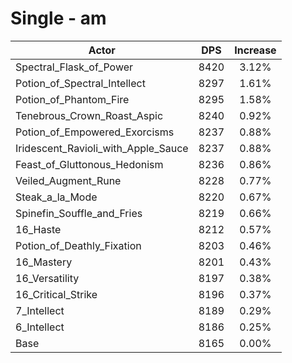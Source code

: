 # Single - am
| Actor | DPS | Increase |
|---|:---:|:---:|
|Spectral_Flask_of_Power|8420|3.12%|
|Potion_of_Spectral_Intellect|8297|1.61%|
|Potion_of_Phantom_Fire|8295|1.58%|
|Tenebrous_Crown_Roast_Aspic|8240|0.92%|
|Potion_of_Empowered_Exorcisms|8237|0.88%|
|Iridescent_Ravioli_with_Apple_Sauce|8237|0.88%|
|Feast_of_Gluttonous_Hedonism|8236|0.86%|
|Veiled_Augment_Rune|8228|0.77%|
|Steak_a_la_Mode|8220|0.67%|
|Spinefin_Souffle_and_Fries|8219|0.66%|
|16_Haste|8212|0.57%|
|Potion_of_Deathly_Fixation|8203|0.46%|
|16_Mastery|8201|0.43%|
|16_Versatility|8197|0.38%|
|16_Critical_Strike|8196|0.37%|
|7_Intellect|8189|0.29%|
|6_Intellect|8186|0.25%|
|Base|8165|0.00%|
